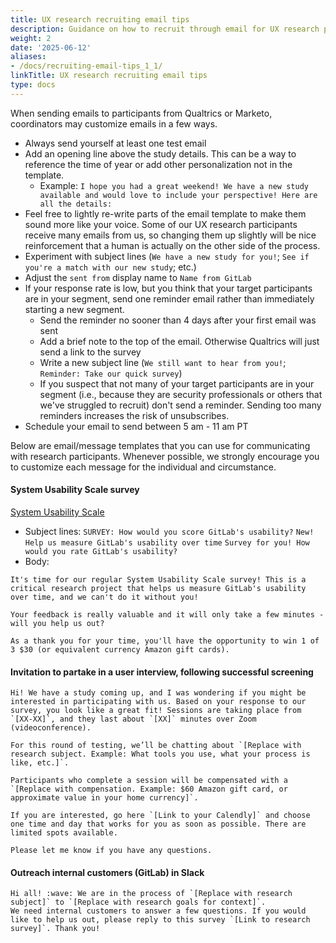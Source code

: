 ```yaml
---
title: UX research recruiting email tips
description: Guidance on how to recruit through email for UX research participants
weight: 2
date: '2025-06-12'
aliases:
- /docs/recruiting-email-tips_1_1/
linkTitle: UX research recruiting email tips
type: docs
---
```


When sending emails to participants from Qualtrics or Marketo, coordinators may customize emails in a few ways.

- Always send yourself at least one test email
- Add an opening line above the study details. This can be a way to reference the time of year or add other personalization not in the template.
  - Example: `I hope you had a great weekend! We have a new study available and would love to include your perspective! Here are all the details:`
- Feel free to lightly re-write parts of the email template to make them sound more like your voice. Some of our UX research participants receive many emails from us, so changing them up slightly will be nice reinforcement that a human is actually on the other side of the process.
- Experiment with subject lines (`We have a new study for you!`; `See if you're a match with our new study`; etc.)
- Adjust the `sent from` display name to `Name from GitLab`
- If your response rate is low, but you think that your target participants are in your segment, send one reminder email rather than immediately starting a new segment.
  - Send the reminder no sooner than 4 days after your first email was sent
  - Add a brief note to the top of the email. Otherwise Qualtrics will just send a link to the survey
  - Write a new subject line (`We still want to hear from you!`; `Reminder: Take our quick survey`)
  - If you suspect that not many of your target participants are in your segment (i.e., because they are security professionals or others that we've struggled to recruit) don't send a reminder. Sending too many reminders increases the risk of unsubscribes.
- Schedule your email to send between 5 am - 11 am PT

Below are email/message templates that you can use for communicating with research participants. Whenever possible, we strongly encourage you to customize each message for the individual and circumstance.

#### System Usability Scale survey

[System Usability Scale](/handbook/product/ux/performance-indicators/system-usability-scale/)

- Subject lines: `SURVEY: How would you score GitLab's usability?` `New! Help us measure GitLab's usability over time` `Survey for you! How would you rate GitLab's usability?`
- Body:

```text
It's time for our regular System Usability Scale survey! This is a critical research project that helps us measure GitLab's usability over time, and we can't do it without you!

Your feedback is really valuable and it will only take a few minutes - will you help us out?

As a thank you for your time, you'll have the opportunity to win 1 of 3 $30 (or equivalent currency Amazon gift cards).
```

#### Invitation to partake in a user interview, following successful screening

```text
Hi! We have a study coming up, and I was wondering if you might be interested in participating with us. Based on your response to our survey, you look like a great fit! Sessions are taking place from `[XX-XX]`, and they last about `[XX]` minutes over Zoom (videoconference).

For this round of testing, we’ll be chatting about `[Replace with research subject. Example: What tools you use, what your process is like, etc.]`.

Participants who complete a session will be compensated with a `[Replace with compensation. Example: $60 Amazon gift card, or approximate value in your home currency]`.

If you are interested, go here `[Link to your Calendly]` and choose one time and day that works for you as soon as possible. There are limited spots available.

Please let me know if you have any questions.
```

#### Outreach internal customers (GitLab) in Slack

```text
Hi all! :wave: We are in the process of `[Replace with research subject]` to `[Replace with research goals for context]`.
We need internal customers to answer a few questions. If you would like to help us out, please reply to this survey `[Link to research survey]`. Thank you!
```

